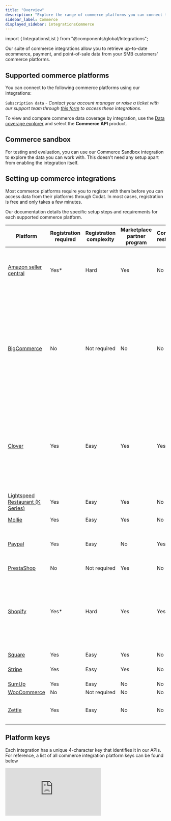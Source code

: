 ```yaml
---
title: "Overview"
description: "Explore the range of commerce platforms you can connect to through our API."
sidebar_label: Commerce
displayed_sidebar: integrationsCommerce
---
```


import { IntegrationsList } from "@components/global/Integrations";

Our suite of commerce integrations allow you to retrieve up-to-date ecommerce, payment, and point-of-sale data from your SMB customers' commerce platforms.

## Supported commerce platforms

You can connect to the following commerce platforms using our integrations:

<IntegrationsList sourceType="commerce"/>

`Subscription data` - _Contact your account manager or raise a ticket with our support team through [this form](https://codat.zendesk.com/hc/en-gb/requests/new) to access these integrations._

To view and compare commerce data coverage by integration, use the <a  class="external" href="https://knowledge.codat.io/supported-features/commerce?view=tab-by-data-type&integrationKey=aiwb&dataType=commerce-companyInfo" target="_blank">Data coverage explorer</a> and select the **Commerce API** product.

## Commerce sandbox

For testing and evaluation, you can use our Commerce Sandbox integration to explore the data you can work with. This doesn't need any setup apart from enabling the integration itself.

## Setting up commerce integrations

Most commerce platforms require you to register with them before you can access data from their platforms through Codat. In most cases, registration is free and only takes a few minutes.

Our documentation details the specific setup steps and requirements for each supported commerce platform.

| Platform                                                                                             | Registration required | Registration complexity | Marketplace partner program | Connection restrictions | Additional information                                                                                                                                                                                                                                                                                                                                                                                  |
|------------------------------------------------------------------------------------------------------|-----------------------|-------------------------|-----------------------------|-------------------------|---------------------------------------------------------------------------------------------------------------------------------------------------------------------------------------------------------------------------------------------------------------------------------------------------------------------------------------------------------------------------------------------------------|
| [Amazon seller central](/integrations/commerce/amazon-seller-central/commerce-amazon-seller-central) | Yes*                  | Hard                    | Yes                         | No                      | * You can request Codat's   marketplace credentials to avoid registration by emailing solutions@codat.io.                                                                                                                                                                                                                                                                                               |
| [BigCommerce](/integrations/commerce/bigcommerce/commerce-bigcommerce)                               | No                    | Not required            | No                          | No                      | To use this integration, a   merchant must have the correct scopes set. If they don't have these scopes   set, they need to create a new store API account and enter their new store   credentials in Link (see [SMB customer: Authenticate and connect your commerce   data](/integrations/commerce/bigcommerce/commerce-bigcommerce-setup#smb-customer-authenticate-and-connect-your-commerce-data)). |
| [Clover](/integrations/commerce/clover/commerce-clover)                                              | Yes                   | Easy                    | Yes                         | Yes                     | Companies that offer lending   services are not able to use the Clover API. <br/>There are Sandbox and   Production developer portals available. The Production portal differs for the   US & Canada and UK & Europe.                                                                                                                                                                                   |
| [Lightspeed Restaurant (K Series)](/integrations/commerce/lightspeed-k/commerce-lightspeed-k)        | Yes                   | Easy                    | Yes                         | No                      | Partner application review   typically takes up to 7 working days.                                                                                                                                                                                                                                                                                                                                      |
| [Mollie](/integrations/commerce/mollie/commerce-mollie)                                              | Yes                   | Easy                    | Yes                         | No                      |                                                                                                                                                                                                                                                                                                                                                                                                         |
| [Paypal](/integrations/commerce/paypal/commerce-paypal)                                              | Yes                   | Easy                    | No                          | Yes                     | You must have and eIDAS   certificate and be regulated under open banking to access the Paypal API.                                                                                                                                                                                                                                                                                                     |
| [PrestaShop](/integrations/commerce/prestashop/commerce-prestashop)                                  | No                    | Not required            | Yes                         | No                      |                                                                                                                                                                                                                                                                                                                                                                                                         |
| [Shopify](/integrations/commerce/shopify/commerce-shopify)                                           | Yes*                  | Hard                    | Yes                         | Yes                     | * Companies that provide capital   loans are not able to register a public app with Shopify. <br/> Public   app approval may take up to 2 weeks. Codat offers [connections via custom   apps](/integrations/commerce/shopify/commerce-shopify-custom-apps) as an   alternative.                                                                                                                         |
| [Square](/integrations/commerce/square/commerce-square)                                              | Yes                   | Easy                    | Yes                         | No                      |                                                                                                                                                                                                                                                                                                                                                                                                         |
| [Stripe](/integrations/commerce/stripe/commerce-stripe)                                              | Yes                   | Easy                    | Yes                         | No                      | Production accounts must be   verified by Stripe.                                                                                                                                                                                                                                                                                                                                                       |
| [SumUp](/integrations/commerce/sumup/commerce-sumup)                                                 | Yes                   | Easy                    | No                          | No                      |                                                                                                                                                                                                                                                                                                                                                                                                         |
| [WooCommerce](/integrations/commerce/woocommerce/commerce-woocommerce)                               | No                    | Not required            | No                          | No                      |                                                                                                                                                                                                                                                                                                                                                                                                         |
| [Zettle](/integrations/commerce/zettle/commerce-zettle)                                              | Yes                   | Easy                    | No                          | No                      | The Zettle APIs are not   currently supported in the United States.                                                                                                                                                                                                                                                                                                                                     |

## Platform keys

Each integration has a unique 4-character key that identifies it in our APIs. For reference, a list of all commerce integration platform keys can be found below

<iframe
  src="https://knowledge.codat.io/embeds/integrations/platform-keys?integrationType=Commerce"
  frameborder="0"
  style={{ top: 0, left: 0, background: "white", borderRadius: "4px", overflow: "hidden", width: "100%", height: "1155px" }}
></iframe>

